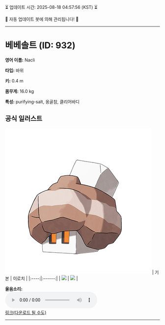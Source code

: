 
⏳ 업데이트 시간: 2025-08-18 04:57:56 (KST) ⏳

🤖 자동 업데이트 봇에 의해 관리됩니다! 🤖

---

# 베베솔트 (ID: 932)
**영어 이름:** Nacli

**타입:** 바위

**키:** 0.4 m

**몸무게:** 16.0 kg

**특성:** purifying-salt, 옹골참, 클리어바디

## 공식 일러스트
![](https://raw.githubusercontent.com/PokeAPI/sprites/master/sprites/pokemon/other/official-artwork/932.png)
| 기본 | 이로치 |
|:----:|:------:|
| <img src="http://play.pokemonshowdown.com/sprites/ani/nacli.gif" width="200"> | <img src="http://play.pokemonshowdown.com/sprites/ani-shiny/nacli.gif" width="200"> |

**울음소리:**<br><audio controls src="https://raw.githubusercontent.com/PokeAPI/cries/main/cries/pokemon/latest/932.ogg"></audio><br> [링크(다운로드 될 수도)](https://raw.githubusercontent.com/PokeAPI/cries/main/cries/pokemon/latest/932.ogg)


---
